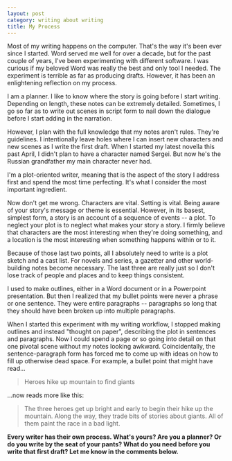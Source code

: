 ```yaml
---
layout: post
category: writing about writing
title: My Process
---
```


Most of my writing happens on the computer. That's the way it's been ever since I started. Word served me well for over a decade, but for the past couple of years, I've been experimenting with different software. I was curious if my beloved Word was really the best and only tool I needed. The experiment is terrible as far as producing drafts. However, it has been an enlightening reflection on my process.

<!--excerpt-->

I am a planner. I like to know where the story is going before I start writing. Depending on length, these notes can be extremely detailed. Sometimes, I go so far as to write out scenes in script form to nail down the dialogue before I start adding in the narration.

However, I plan with the full knowledge that my notes aren't rules. They're guidelines. I intentionally leave holes where I can insert new characters and new scenes as I write the first draft. When I started my latest novella this past April, I didn't plan to have a character named Sergei. But now he's the Russian grandfather my main character never had.

I'm a plot-oriented writer, meaning that is the aspect of the story I address first and spend the most time perfecting. It's what I consider the most important ingredient.

Now don't get me wrong. Characters are vital. Setting is vital. Being aware of your story's message or theme is essential. However, in its basest, simplest form, a story is an account of a sequence of events -- a plot. To neglect your plot is to neglect what makes your story a story. I firmly believe that characters are the most interesting when they're doing something, and a location is the most interesting when something happens within or to it.

Because of those last two points, all I absolutely need to write is a plot sketch and a cast list. For novels and series, a gazetter and other world-building notes become necessary. The last three are really just so I don't lose track of people and places and to keep things consistent.

I used to make outlines, either in a Word document or in a Powerpoint presentation. But then I realized that my bullet points were never a phrase or one sentence. They were entire paragraphs -- paragraphs so long that they should have been broken up into multiple paragraphs.

When I started this experiment with my writing workflow, I stopped making outlines and instead "thought on paper", describing the plot in sentences and paragraphs. Now I could spend a page or so going into detail on that one pivotal scene without my notes looking awkward. Coincidentally, the sentence-paragraph form has forced me to come up with ideas on how to fill up otherwise dead space. For example, a bullet point that might have read...

>Heroes hike up mountain to find giants

...now reads more like this:

>The three heroes get up bright and early to begin their hike up the mountain. Along the way, they trade bits of stories about giants. All of them paint the race in a bad light.

**Every writer has their own process. What's yours? Are you a planner? Or do you write by the seat of your pants? What do you need before you write that first draft? Let me know in the comments below.**
